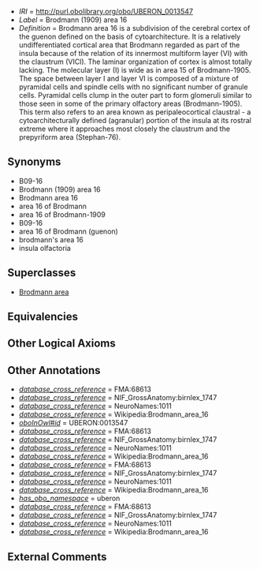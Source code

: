  * *IRI* = http://purl.obolibrary.org/obo/UBERON_0013547
 * *Label* = Brodmann (1909) area 16
 * *Definition* = Brodmann area 16 is a subdivision of the cerebral cortex of the guenon defined on the basis of cytoarchitecture. It is a relatively undifferentiated cortical area that Brodmann regarded as part of the insula because of the relation of its innermost multiform layer (VI) with the claustrum (VICl). The laminar organization of cortex is almost totally lacking. The molecular layer (I) is wide as in area 15 of Brodmann-1905. The space between layer I and layer VI is composed of a mixture of pyramidal cells and spindle cells with no significant number of granule cells. Pyramidal cells clump in the outer part to form glomeruli similar to those seen in some of the primary olfactory areas (Brodmann-1905). This term also refers to an area known as peripaleocortical claustral - a cytoarchitecturally defined (agranular) portion of the insula at its rostral extreme where it approaches most closely the claustrum and the prepyriform area (Stephan-76).

## Synonyms

 * B09-16
 * Brodmann (1909) area 16
 * Brodmann area 16
 * area 16 of Brodmann
 * area 16 of Brodmann-1909
 * B09-16
 * area 16 of Brodmann (guenon)
 * brodmann's area 16
 * insula olfactoria

## Superclasses

 * [Brodmann area](../../UBERON/29/UBERON_0013529.md)

## Equivalencies


## Other Logical Axioms


## Other Annotations

 * *[database_cross_reference](../../ef/oboInOwl#hasDbXref.md)* = FMA:68613
 * *[database_cross_reference](../../ef/oboInOwl#hasDbXref.md)* = NIF_GrossAnatomy:birnlex_1747
 * *[database_cross_reference](../../ef/oboInOwl#hasDbXref.md)* = NeuroNames:1011
 * *[database_cross_reference](../../ef/oboInOwl#hasDbXref.md)* = Wikipedia:Brodmann_area_16
 * *[oboInOwl#id](../../id/oboInOwl#id.md)* = UBERON:0013547
 * *[database_cross_reference](../../ef/oboInOwl#hasDbXref.md)* = FMA:68613
 * *[database_cross_reference](../../ef/oboInOwl#hasDbXref.md)* = NIF_GrossAnatomy:birnlex_1747
 * *[database_cross_reference](../../ef/oboInOwl#hasDbXref.md)* = NeuroNames:1011
 * *[database_cross_reference](../../ef/oboInOwl#hasDbXref.md)* = Wikipedia:Brodmann_area_16
 * *[database_cross_reference](../../ef/oboInOwl#hasDbXref.md)* = FMA:68613
 * *[database_cross_reference](../../ef/oboInOwl#hasDbXref.md)* = NIF_GrossAnatomy:birnlex_1747
 * *[database_cross_reference](../../ef/oboInOwl#hasDbXref.md)* = NeuroNames:1011
 * *[database_cross_reference](../../ef/oboInOwl#hasDbXref.md)* = Wikipedia:Brodmann_area_16
 * *[has_obo_namespace](../../ce/oboInOwl#hasOBONamespace.md)* = uberon
 * *[database_cross_reference](../../ef/oboInOwl#hasDbXref.md)* = FMA:68613
 * *[database_cross_reference](../../ef/oboInOwl#hasDbXref.md)* = NIF_GrossAnatomy:birnlex_1747
 * *[database_cross_reference](../../ef/oboInOwl#hasDbXref.md)* = NeuroNames:1011
 * *[database_cross_reference](../../ef/oboInOwl#hasDbXref.md)* = Wikipedia:Brodmann_area_16

## External Comments

